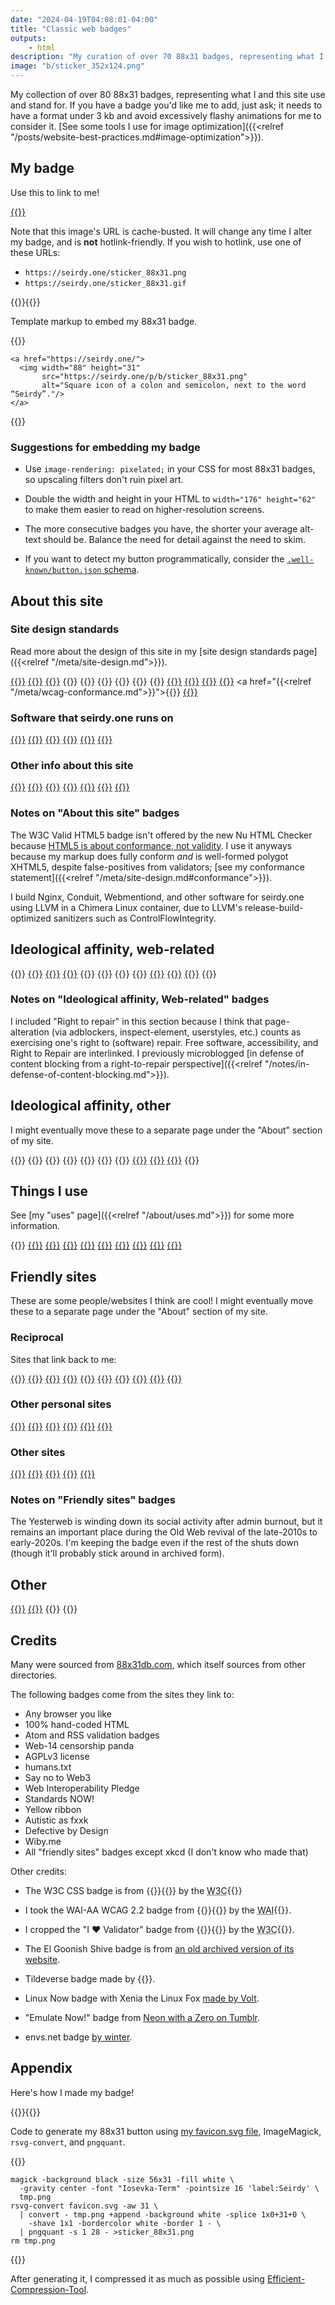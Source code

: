 ```yaml
---
date: "2024-04-19T04:08:01-04:00"
title: "Classic web badges"
outputs:
    - html
description: "My curation of over 70 88x31 badges, representing what I and this site use and stand for."
image: "b/sticker_352x124.png"
---
```

My collection of over 80 88x31 badges, representing what I and this site use and stand for. If you have a badge you'd like me to add, just ask; it needs to have a format under 3&#160;kb and avoid excessively flashy animations for me to consider it. [See some tools I use for image optimization]({{<relref "/posts/website-best-practices.md#image-optimization">}}).

## My badge

Use this to link to me!

<a href="https://seirdy.one/">{{<picture name="b/sticker_88x31" alt="My favicon, a white colon and semicolon on a black backround, next to the word “Seirdy”." width="176" height="62" class="pix">}}</a>

Note that this image's URL is cache-busted. It will change any time I alter my badge, and is **not** hotlink-friendly. If you wish to hotlink, use one of these URLs:

- `https://seirdy.one/sticker_88x31.png`
- `https://seirdy.one/sticker_88x31.gif`

{{<codefigure>}}{{<codecaption lang="HTML">}}

Template markup to embed my 88x31 badge.

{{</codecaption>}}

```figure
<a href="https://seirdy.one/">
  <img width="88" height="31"
       src="https://seirdy.one/p/b/sticker_88x31.png"
       alt="Square icon of a colon and semicolon, next to the word “Seirdy”."/>
</a>
```

{{</codefigure>}}

### Suggestions for embedding my badge

- Use `image-rendering: pixelated;` in your CSS for most 88x31 badges, so upscaling filters don't ruin pixel art.

- Double the width and height in your HTML to `width="176" height="62"` to make them easier to read on higher-resolution screens.

- The more consecutive badges you have, the shorter your average alt-text should be. Balance the need for detail against the need to skim.

- If you want to detect my button programmatically, consider the [`.well-known/button.json` schema](https://codeberg.org/LunarEclipse/well-known-button).

## About this site

### Site design standards

Read more about the design of this site in my [site design standards page]({{<relref "/meta/site-design.md">}}).

<a href="https://anybrowser.org/campaign/">{{<picture name="b/any_browser" alt="The text “any browser you like.” next to a light prism." width="176" height="62" class="pix">}}</a>
<a href="https://dd-b.net/lynx-enhanced.html">{{<picture name="b/lynx_enh" alt="Lynx Enhanced." width="176" height="62" class="pix">}}</a>
<a href="https://web.archive.org/web/20230607005614/http://www.ermel.org/handcoded/">{{<picture name="b/handcoded" alt="100% hand-coded HTML." width="176" height="62" class="pix">}}</a>
{{<picture name="b/cookie_free" alt="This site is certified 100% cookie free!" width="176" height="62" class="pix">}}
{{<picture name="b/javascript-zero" alt="Proudly zero JavaScript!" width="176" height="62" class="pix">}}
{{<picture name="b/web11" alt="Web 1.1." width="176" height="62" class="pix">}}
{{<picture name="b/is_it_slow_say_so" alt="Is it slow? Say so!" width="176" height="62" class="pix">}}
{{<picture name="b/dark-mode" alt="Made for Dark Mode!" width="176" height="62" class="pix">}}
{{<picture name="b/mobilefriendly" alt="Mobile friendly." width="176" height="62" class="pix">}}
<a href="https://git.sr.ht/~seirdy/seirdy.one/tree/master/item/linter-configs/vnu_filter.jq">{{<picture name="b/html5" alt="W3C valid HTML5." width="176" height="62" class="pix">}}</a>
<a href="https://git.sr.ht/~seirdy/seirdy.one/tree/master/item/linter-configs/vnu_filter.jq">{{<picture name="b/valid-css" alt="W3C valid CSS." width="176" height="62" class="pix">}}</a>
<a href="https://validator.w3.org/feed/check.cgi?url=https%3A%2F%2Fseirdy.one%2Fatom.xml">{{<picture name="b/valid-atom" alt="Valid Atom feed." width="176" height="62" class="pix">}}</a>
<a href="https://validator.w3.org/feed/check.cgi?url=https%3A%2F%2Fseirdy.one%2Findex.xml">{{<picture name="b/valid-rss" alt="Valid RSS feed." width="176" height="62" class="pix">}}</a>
<a href="{{<relref "/meta/wcag-conformance.md">}}">{{<picture name="b/wcag22" alt="W3C WAI-AA WCAG 2.2." width="176" height="62" class="pix">}}</a>
<a href="https://web.archive.org/web/20240507225939/https://humanstxt.org/">{{<picture name="b/humanstxt" alt="humans dot TXT" width="176" height="62" class="pix">}}</a>

### Software that seirdy.one runs on

<a href="https://fedoraproject.org/">{{<picture name="b/fedora" alt="Powered by Fedora™." width="176" height="62" class="pix">}}</a>
<a href="https://nginx.org/">{{<picture name="b/nginx" alt="Nginx powered." width="176" height="62" class="pix">}}</a>
<a href="https://llvm.org/">{{<picture name="b/llvm" alt="LLVM compiler infrastructure." width="176" height="62" class="pix">}}</a>
<a href="https://www.torproject.org/">{{<picture name="b/tor" alt="The Tor Project." width="176" height="62" class="pix">}}</a>
<a href="https://gohugo.io/">{{<picture name="b/hugo" alt="Logo for the Hugo static site generator." width="176" height="62" class="pix">}}</a>
<a href="https://www.w3.org/developers/tools/">{{<picture name="b/heartvalidator" alt="I heart validator." width="176" height="62" class="pix">}}</a>

### Other info about this site

<a href="https://www.mabsland.com/Adoption.html">{{<picture name="b/panda_14c" alt="Smug panda fursona next to the text “Web 14”." width="176" height="62" class="pix">}}</a>
<a href="https://tildeverse.org/">{{<picture name="b/tildeverse" alt="Tildeverse." width="176" height="62" class="pix">}}</a>
<a href="https://indieweb.org/">{{<picture name="b/indieweb" alt="I W C Now! indieweb.org." width="176" height="62" class="pix">}}</a>
<a href="https://indieweb.org/Webmention">{{<picture name="b/webmentions" alt="Webmentions supported." width="176" height="62" class="pix">}}</a>
<a href="https://internet.nl/faqs/ipv6/">{{<picture name="b/ipv6" alt="The word “IPv6” next to a green checkmark." width="176" height="62" class="pix">}}</a>
<a href="https://creativecommons.org/licenses/by-sa/4.0/">{{<picture name="b/cc-by-sa" alt="Creative Commons BY-SA license." width="176" height="62" class="pix">}}</a>
<a href="https://www.gnu.org/licenses/agpl-3.0.en.html">{{<picture name="b/agplv3" alt="AGPL v3: Free Software. It stands for GNU Affero General Public Licence, version 3." width="176" height="62" class="pix">}}</a>

### Notes on "About this site" badges

The W3C Valid HTML5 badge isn't offered by the new Nu HTML Checker because [HTML5 is about conformance, not validity](https://html5doctor.com/html5-check-it-before-you-wreck-it-with-miketm-smith/). I use it anyways because my markup does fully conform _and_ is well-formed polygot XHTML5, despite false-positives from validators; [see my conformance statement]({{<relref "/meta/site-design.md#conformance">}}).

I build Nginx, Conduit, Webmentiond, and other software for seirdy.one using LLVM in a Chimera Linux container, due to LLVM's release-build-optimized sanitizers such as ControlFlowIntegrity.

## Ideological affinity, web-related

{{<picture name="b/anonymize" alt="Anonymize the web now!" width="176" height="62" class="pix">}}
<a href="https://justinjackson.ca/webmaster/">{{<picture name="b/fckingwww" alt="The dark green text “fucking webmaster” on a shell prompt in a terminal window." width="176" height="62" class="pix">}}</a>
<a href="https://www.w3.org/QA/Tips/iso-date">{{<picture name="b/iso" alt="ISO-8601 now! YYYY-MM-DD." width="176" height="62" class="pix">}}</a>
<a href="https://yesterweb.org/no-to-web3/">{{<picture name="b/keep" alt="Keep the Web free. Say no to Web3." width="176" height="62" class="pix">}}</a>
{{<picture name="b/nn" alt="I support Net Neutrality." width="176" height="62" class="pix">}}
{{<picture name="b/noblink" alt="No <blink> tags! 3.0." width="176" height="62" class="pix">}}
{{<picture name="b/frames-suck" alt="The text “Campaign against frames!” next to a crossed-out webpage full of frames." width="176" height="62" class="pix">}}
{{<picture name="b/right2repair" alt="I support right to repair." width="176" height="62" class="pix">}}
<a href="https://www.w3.org/Promotion/WIP/">{{<picture name="b/wip" alt="The text “Web Interoperability Pledge” next to a drawing of gears." width="176" height="62" class="pix">}}</a>
<a href="https://archive.webstandards.org/bannerx.html">{{<picture name="b/wpsnowbord" alt="A wasp next to the words “standards NOW!”" width="176" height="62" class="pix">}}</a>
<a href="https://web.archive.org/web/20060206224207fw_/http://www.subreality.com/yellow.htm">{{<picture name="b/yellow_ribbon" alt="Yellow ribbon: online friendship means something!" width="176" height="62" class="pix">}}</a>
{{<picture name="b/tiredaf" alt="Tired A-F of: paywalls, advertisements, notifications, marketing emails, followers, likes, influencers, artificial scarcity, parasocial interaction." width="176" height="62" class="pix">}}

### Notes on "Ideological affinity, Web-related" badges

I included "Right to repair" in this section because I think that page-alteration (via adblockers, inspect-element, userstyles, etc.) counts as exercising one's right to (software) repair. Free software, accessibility, and Right to Repair are interlinked. I previously microblogged [in defense of content blocking from a right-to-repair perspective]({{<relref "/notes/in-defense-of-content-blocking.md">}}).

## Ideological affinity, other

I might eventually move these to a separate page under the "About" section of my site.

{{<picture name="b/antinazi" alt="No nazi. No fascism. No racism." width="176" height="62" class="pix">}}
{{<picture name="b/animegay" alt="Anime is gay as hell but I approve!" width="176" height="62" class="pix">}}
{{<picture name="b/brolove" alt="The words “It's okay to give your bros some love” next to two anime boys kissing." width="176" height="62" class="pix">}}
{{<picture name="b/catboys" alt="The words “catboys meow!” next to a silhouette of a cat head flapping its ears." width="176" height="62" class="pix">}}
{{<picture name="b/genderfluid" alt="genderfluid flag." width="176" height="62" class="pix">}}
{{<picture name="b/trans-rights" alt="Trans rights now!" width="176" height="62" class="pix">}}
{{<picture name="b/adhd" alt="ADHD." width="176" height="62" class="pix">}}
<a href="https://www.autisticasfxxk.com/">{{<picture name="b/autisticasfxxk.com" alt="The words “autistic as fuck” flash over a pick background. The word “fuck” is censored." width="176" height="62" class="pix">}}</a>
<a href="https://www.defectivebydesign.org/">{{<picture name="b/dbd" alt="Defective by design. Eliminate DRM now!" width="176" height="62" class="pix">}}</a>
<a href="https://en.wikipedia.org/wiki/Illegal_number?useskin=vector">{{<picture name="b/aacs" alt="The characters “8 8 8 C 0” over the vertical strips of the digital free speech flag." width="176" height="62" class="pix">}}</a>
{{<picture name="b/emulate-now" alt="Emulate Now!" width="176" height="62" class="pix">}}

## Things I use

See [my "uses" page]({{<relref "/about/uses.md">}}) for some more information.

{{<picture name="b/linux" alt="Xenia the Linux fox next to the words “Linux now!”" width="176" height="62" class="pix">}}
<a href="https://fediverse.party/en/fediverse/">{{<picture name="b/fediverse" alt="Join the fediverse." width="176" height="62" class="pix">}}</a>
<a href="https://www.gutenberg.org/">{{<picture name="b/gutenberg" alt="Project Gutenberg." width="176" height="62" class="pix">}}</a>
<a href="https://archive.org/?noscript=true">{{<picture name="b/internetarchive" alt="Internet Archive." width="176" height="62" class="pix">}}</a>
<a href="https://wiby.me/about/">{{<picture name="b/wiby" alt="Wiby.me search." width="176" height="62" class="pix">}}</a>
<a href="https://neovim.io/">{{<picture name="b/neovim" alt="Made with NeoVim." width="176" height="62" class="pix">}}</a>
<a href="https://ffmpeg.org/">{{<picture name="b/ffmpeg" alt="FFmpeg." width="176" height="62" class="pix">}}</a>
<a href="https://github.com/yt-dlp/yt-dlp">{{<picture name="b/yt-dl" alt="The word “youtube-dl” flashes on a command prompt." width="176" height="62" class="pix">}}</a>
<a href="https://matrix.org/">{{<picture name="b/matrix" alt="Matrix." width="176" height="62" class="pix">}}</a>
<a href="https://github.com/gorhill/uBlock">{{<picture name="b/ublock-origin" alt="uBlock Origin now!" width="176" height="62" class="pix">}}</a>

## Friendly sites

These are some people/websites I think are cool! I might eventually move these to a separate page under the "About" section of my site.

### Reciprocal

Sites that link back to me:

<a href="https://tea.cuddleslut.fr/">{{<picture name="b/tea_banner" alt="the word “tea” over a nonbinary flag next to a blushing personified teacup." width="176" height="62" class="pix">}}</a>
<a href="https://daudix.codeberg.page/about/">{{<picture name="b/daudix" alt="Daudix." width="176" height="62" class="pix">}}</a>
<a href="https://dj-chase.com/">{{<picture name="b/dj-chase" alt="DJ Chase." width="176" height="62" class="pix">}}</a>
<a href="https://astrid.tech/">{{<picture name="b/astriddottech" alt="astrid dot tech in glitchy distorted letters." width="176" height="62" class="pix">}}</a>
<a href="https://slatecave.net/railstation">{{<picture name="b/slatecave" alt="slatecave.net." width="176" height="62" class="pix">}}</a>
<a href="https://www.theresnotime.co.uk/">{{<picture name="b/theresnotime" alt="fox head over the words “TheresNoTime”." width="176" height="62" class="pix">}}</a>
<a href="https://itzzen.net/">{{<picture name="b/itzzen" alt="www dot itzzen dot net." width="176" height="62" class="pix">}}</a>
<a href="https://winter.entities.org.uk/">{{<picture name="b/winter" alt="winter colon-three meow!" width="176" height="62" class="pix">}}</a>
<a href="https://ezrizhu.com/">{{<picture name="b/ezri" alt="ezri" width="176" height="62" class="pix">}}</a>
<a href="https://keithhacks.cyou/">{{<picture name="b/keith" alt="the word “keith” after a tilde and a bone, with a rainbow border." width="176" height="62" class="pix">}}</a>

### Other personal sites

<a href="https://moth.monster/">{{<picture name="b/moth" alt="The word “moth” in a brown-on-orange palette next to a flat inverted moth icon." width="176" height="62" class="pix">}}</a>
<a href="https://tilde.town/~georgemoody/">{{<picture name="b/georgemoody" alt="Georgemoody." width="176" height="62" class="pix">}}</a>
<a href="https://owlsroost.xyz/">{{<picture name="b/owlsroost" alt="Owl’s Roost." width="176" height="62" class="pix">}}</a>
<a href="https://easrng.net/">{{<picture name="b/easrng" alt="easrng." width="176" height="62" class="pix">}}</a>
<a href="https://viatrix.is-hella.gay/">{{<picture name="b/vivi-8831" alt="Viatrix." width="176" height="62" class="pix">}}</a>
<a href="https://lunareclipse.zone/">{{<picture name="b/lunar-eclipse" alt="The text “Lunar Eclipse Zone” next to a magenta eclipsed moon." width="176" height="62" class="pix">}}</a>

### Other sites

<a href="https://eightyeightthirty.one/">{{<picture name="b/eightyeightthirtyone" alt="eighty eight thirty dot one." width="176" height="62" class="pix">}}</a>
<a href="https://yesterweb.org/">{{<picture name="b/yesterweb" alt="YesterWeb: reclaim the net." width="176" height="62" class="pix">}}</a>
<a href="https://www.egscomics.com/">{{<picture name="b/egs" alt="El Goonish Shive." width="176" height="62" class="pix">}}</a>
<a href="https://xkcd.com/">{{<picture name="b/xkcd" alt="xkcd." width="176" height="62" class="pix">}}</a>
<a href="https://envs.net">{{<picture name="b/envs" alt="envs." width="176" height="62" class="pix">}}</a>

### Notes on "Friendly sites" badges

The Yesterweb is winding down its social activity after admin burnout, but it remains an important place during the Old Web revival of the late-2010s to early-2020s. I'm keeping the badge even if the rest of the shuts down (though it'll probably stick around in archived form).

## Other

<a href="https://www.nbcuni.co.jp/rondorobe/anime/lain/">{{<picture name="b/lain" alt="Close-up of Lain Iwakura’s eyes with a static filter." width="176" height="62" class="pix">}}</a>
<a href="https://ooo.eeeee.ooo/">{{<picture name="b/miku" alt="The text “This site is Miku-approved” next to Hatsune Miku." width="176" height="62" class="pix">}}</a>
{{<picture name="b/graphicdesign" alt="The words “graphic design is my passion” next to a bad drawing of a frog. Sarcasm implied." width="176" height="62" class="pix">}}
{{<picture name="b/ilovehorror" alt="I heart horror." width="176" height="62" class="pix">}}

## Credits

Many were sourced from [88x31db.com](https://88x31db.com/), which itself sources from other directories.

The following badges come from the sites they link to:

- Any browser you like
- 100% hand-coded HTML
- Atom and RSS validation badges
- Web-14 censorship panda
- AGPLv3 license
- humans.txt
- Say no to Web3
- Web Interoperability Pledge
- Standards NOW!
- Yellow ribbon
- Autistic as fxxk
- Defective by Design
- Wiby.me
- All "friendly sites" badges except xkcd (I don't know who made that)

Other credits:

- The W3C CSS badge is from {{<mention-work role="doc-credit" itemtype="Article" itemprop="citation">}}{{<cited-work name="The W3C “validation” icons" url="https://www.w3.org/QA/Tools/Icons" extraName="headline">}} by the <abbr itemscope="" itemtype="https://schema.org/Organization" itemprop="publisher" title="World Wide Web Consortium">W3C</abbr>{{</mention-work>}}

- I took the WAI-AA WCAG 2.2 badge from {{<mention-work role="doc-credit" itemtype="WebPage" itemprop="citation">}}{{<cited-work name="Adding WCAG Conformance Logos" url="https://www.w3.org/WAI/standards-guidelines/wcag/conformance-logos/" extraName="headline">}} by the <abbr itemscope="" itemtype="https://schema.org/Organization" itemprop="publisher" title="Web Accessibility Initiative">WAI</abbr>{{</mention-work>}}.

- I cropped the "I ❤ Validator" badge from {{<mention-work role="doc-credit" itemtype="Article" itemprop="citation">}}{{<cited-work name="W3C launches Validator Donation and Sponsorship Campaign" url="https://www.w3.org/news/2008/w3c-launches-validator-donation-and-sponsorship-campaign/" extraName="headline">}} by the <abbr itemscope="" itemtype="https://schema.org/Organization" itemprop="publisher" title="World Wide Web Consortium">W3C</abbr>{{</mention-work>}}.

- The El Goonish Shive badge is from [an old archived version of its website](https://web.archive.org/web/20071223104609/http://www.egscomics.com:80/banners.html).

- Tildeverse badge made by {{<indieweb-person itemprop="mentions" name="DJ Chase" url="https://dj-chase.com/">}}.

- Linux Now badge with Xenia the Linux Fox [made by Volt](https://meow.social/@voltbun/109600348286574222).

- "Emulate Now!" badge from [Neon with a Zero on Tumblr](https://ne0nwithazero.tumblr.com/post/702936474323206144).

- envs.net badge [by winter](https://winter.entities.org.uk/buttons/).

## Appendix

Here's how I made my badge!

{{<codefigure>}}{{<codecaption lang="Shell">}}

Code to generate my 88x31 button using [my favicon.svg file](../../favicon.svg), ImageMagick, `rsvg-convert`, and `pngquant`.

{{</codecaption>}}

```figure
magick -background black -size 56x31 -fill white \
  -gravity center -font "Iosevka-Term" -pointsize 16 'label:Seirdy' \
  tmp.png
rsvg-convert favicon.svg -aw 31 \
  | convert - tmp.png +append -background white -splice 1x0+31+0 \
    -shave 1x1 -bordercolor white -border 1 - \
  | pngquant -s 1 28 - >sticker_88x31.png
rm tmp.png
```

{{</codefigure>}}

After generating it, I compressed it as much as possible using [Efficient-Compression-Tool](https://github.com/fhanau/Efficient-Compression-Tool).

